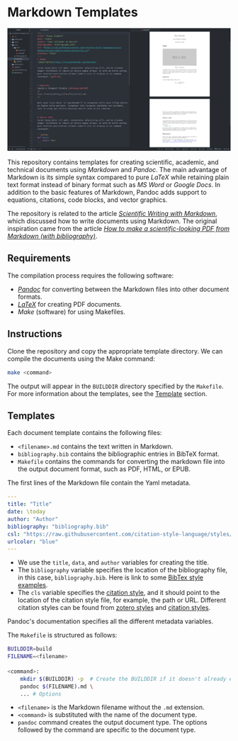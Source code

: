 # Markdown Templates
![](essay-template.png)

This repository contains templates for creating scientific, academic, and technical documents using *Markdown* and *Pandoc*.  The main advantage of Markdown is its simple syntax compared to pure *LaTeX* while retaining plain text format instead of binary format such as *MS Word* or *Google Docs*. In addition to the basic features of Markdown, Pandoc adds support to equations, citations, code blocks, and vector graphics.

The repository is related to the article [*Scientific Writing with Markdown*](https://jaantollander.com/post/scientific-writing-with-markdown/), which discussed how to write documents using Markdown. The original inspiration came from the article [*How to make a scientific-looking PDF from Markdown (with bibliography)*](https://gist.github.com/maxogden/97190db73ac19fc6c1d9beee1a6e4fc8).


## Requirements
The compilation process requires the following software:

- [*Pandoc*](https://pandoc.org/) for converting between the Markdown files into other document formats.
- [*LaTeX*](https://www.latex-project.org/) for creating PDF documents.
- *Make* (software) for using Makefiles.


## Instructions
Clone the repository and copy the appropriate template directory. We can compile the documents using the Make command:
```bash
make <command>
```
The output will appear in the `BUILDDIR` directory specified by the `Makefile`. For more information about the templates, see the [Template](#templates) section.


## Templates
Each document template contains the following files:

- `<filename>.md` contains the text written in Markdown.
- `bibliography.bib` contains the bibliographic entries in BibTeX format.
- `Makefile` contains the commands for converting the markdown file into the output document format, such as PDF, HTML, or EPUB.

The first lines of the Markdown file contain the Yaml metadata.
```yml
---
title: "Title"
date: \today
author: "Author"
bibliography: "bibliography.bib"
csl: "https://raw.githubusercontent.com/citation-style-language/styles/master/harvard-anglia-ruskin-university.csl"
urlcolor: "blue"
---
```

- We use the `title`, `data`, and `author` variables for creating the title.
- The `bibliography` variable specifies the location of the bibliography file, in this case, `bibliography.bib`. Here is link to some [BibTex style examples](https://verbosus.com/bibtex-style-examples.html).
- The `cls` variable specifies the [citation style](http://citationstyles.org/), and it should point to the location of the citation style file, for example, the path or URL. Different citation styles can be found from [zotero styles](https://www.zotero.org/styles) and [citation styles](https://github.com/citation-style-language/styles).

Pandoc's documentation specifies all the different metadata variables.

The `Makefile` is structured as follows:
```bash
BUILDDIR=build
FILENAME=<filename>

<command>:
    mkdir $(BUILDDIR) -p  # Create the BUILDDIR if it doesn't already exist.
    pandoc $(FILENAME).md \
    ... # Options
```

- `<filename>` is the Markdown filename without the `.md` extension.
- `<command>` is substituted with the name of the document type.
- `pandoc` command creates the output document type. The options followed by the command are specific to the document type.
